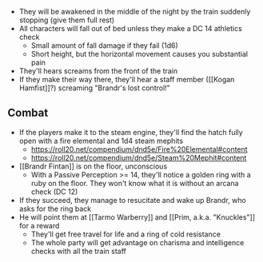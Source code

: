 - They will be awakened in the middle of the night by the train suddenly stopping (give them full rest)
- All characters will fall out of bed unless they make a DC 14 athletics check
	- Small amount of fall damage if they fail (1d6)
	- Short height, but the horizontal movement causes you substantial pain
- They'll hears screams from the front of the train
- If they make their way there, they'll hear a staff member ([[Kogan Hamfist]]?) screaming "Brandr's lost control!"
## Combat
- If the players make it to the steam engine, they'll find the hatch fully open with a fire elemental and 1d4 steam mephits
	- https://roll20.net/compendium/dnd5e/Fire%20Elemental#content
	- https://roll20.net/compendium/dnd5e/Steam%20Mephit#content
- [[Brandr Fintan]] is on the floor, unconscious
	- With a Passive Perception >= 14, they'll notice a golden ring with a ruby on the floor. They won't know what it is without an arcana check (DC 12)
- If they succeed, they manage to resucitate and wake up Brandr, who asks for the ring back
- He will point them at [[Tarmo Warberry]] and [[Prim, a.k.a. "Knuckles"]] for a reward
	- They'll get free travel for life and a ring of cold resistance
	- The whole party will get advantage on charisma and intelligence checks with all the train staff